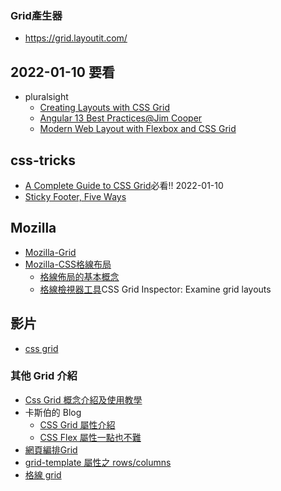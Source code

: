 ### Grid產生器 
- https://grid.layoutit.com/

## 2022-01-10 要看
* pluralsight 
  * [Creating Layouts with CSS Grid](https://app.pluralsight.com/course-player?clipId=d6759228-53a1-4f59-962e-5bdeebf5efce)
  * [Angular 13 Best Practices@Jim Cooper](https://app.pluralsight.com/library/courses/best-practices-angular/table-of-contents)
  * [Modern Web Layout with Flexbox and CSS Grid](https://app.pluralsight.com/library/courses/modern-web-layout-flexbox-css-grid/table-of-contents)

## css-tricks
- [A Complete Guide to CSS Grid](https://css-tricks.com/snippets/css/complete-guide-grid/#aa-important-terminology)必看!! 2022-01-10
- [Sticky Footer, Five Ways](https://css-tricks.com/couple-takes-sticky-footer/)

## Mozilla
- [Mozilla-Grid](https://developer.mozilla.org/en-US/docs/Web/CSS/grid)
- [Mozilla-CSS格線布局](https://developer.mozilla.org/zh-TW/docs/Web/CSS/CSS_Grid_Layout)
  - [格線佈局的基本概念](https://developer.mozilla.org/zh-TW/docs/Web/CSS/CSS_Grid_Layout/Basic_Concepts_of_Grid_Layout)
  - [格線檢視器工具](https://firefox-source-docs.mozilla.org/devtools-user/page_inspector/how_to/examine_grid_layouts/index.html)CSS Grid Inspector: Examine grid layouts

## 影片
- [css grid](https://www.youtube.com/watch?v=lI81W0A-GU)

### 其他 Grid 介紹
- [Css Grid 概念介紹及使用教學](https://ballaediworkshop.blogspot.com/2019/10/css-grid-introduction-and-tutorial.html)
- 卡斯伯的 Blog
  - [CSS Grid 屬性介紹](https://www.casper.tw/css/2017/03/22/css-grid-layout/)
  - [CSS Flex 屬性一點也不難](https://www.casper.tw/css/2017/07/21/css-flex/)
- [網頁編排Grid](https://ithelp.ithome.com.tw/articles/10279569)
- [grid-template 屬性之 rows/columns](https://ithelp.ithome.com.tw/articles/10248418)
- [格線 grid](https://www.daconote.com/css-gride-fr/)
